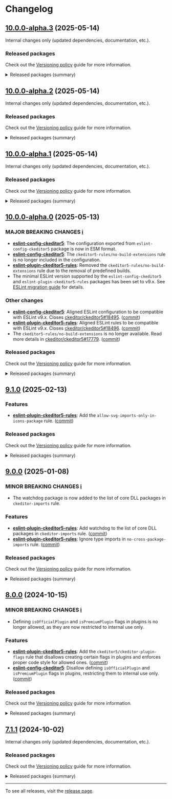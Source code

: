 Changelog
=========

## [10.0.0-alpha.3](https://github.com/ckeditor/ckeditor5-linters-config/compare/v10.0.0-alpha.2...v10.0.0-alpha.3) (2025-05-14)

Internal changes only (updated dependencies, documentation, etc.).

### Released packages

Check out the [Versioning policy](https://ckeditor.com/docs/ckeditor5/latest/framework/guides/support/versioning-policy.html) guide for more information.

<details>
<summary>Released packages (summary)</summary>

Other releases:

* [eslint-config-ckeditor5](https://www.npmjs.com/package/eslint-config-ckeditor5/v/10.0.0-alpha.3): v10.0.0-alpha.2 => v10.0.0-alpha.3
* [eslint-plugin-ckeditor5-rules](https://www.npmjs.com/package/eslint-plugin-ckeditor5-rules/v/10.0.0-alpha.3): v10.0.0-alpha.2 => v10.0.0-alpha.3
* [stylelint-config-ckeditor5](https://www.npmjs.com/package/stylelint-config-ckeditor5/v/10.0.0-alpha.3): v10.0.0-alpha.2 => v10.0.0-alpha.3
* [stylelint-plugin-ckeditor5-rules](https://www.npmjs.com/package/stylelint-plugin-ckeditor5-rules/v/10.0.0-alpha.3): v10.0.0-alpha.2 => v10.0.0-alpha.3
</details>


## [10.0.0-alpha.2](https://github.com/ckeditor/ckeditor5-linters-config/compare/v10.0.0-alpha.1...v10.0.0-alpha.2) (2025-05-14)

Internal changes only (updated dependencies, documentation, etc.).

### Released packages

Check out the [Versioning policy](https://ckeditor.com/docs/ckeditor5/latest/framework/guides/support/versioning-policy.html) guide for more information.

<details>
<summary>Released packages (summary)</summary>

Other releases:

* [eslint-config-ckeditor5](https://www.npmjs.com/package/eslint-config-ckeditor5/v/10.0.0-alpha.2): v10.0.0-alpha.1 => v10.0.0-alpha.2
* [eslint-plugin-ckeditor5-rules](https://www.npmjs.com/package/eslint-plugin-ckeditor5-rules/v/10.0.0-alpha.2): v10.0.0-alpha.1 => v10.0.0-alpha.2
* [stylelint-config-ckeditor5](https://www.npmjs.com/package/stylelint-config-ckeditor5/v/10.0.0-alpha.2): v10.0.0-alpha.1 => v10.0.0-alpha.2
* [stylelint-plugin-ckeditor5-rules](https://www.npmjs.com/package/stylelint-plugin-ckeditor5-rules/v/10.0.0-alpha.2): v10.0.0-alpha.1 => v10.0.0-alpha.2
</details>


## [10.0.0-alpha.1](https://github.com/ckeditor/ckeditor5-linters-config/compare/v10.0.0-alpha.0...v10.0.0-alpha.1) (2025-05-14)

Internal changes only (updated dependencies, documentation, etc.).

### Released packages

Check out the [Versioning policy](https://ckeditor.com/docs/ckeditor5/latest/framework/guides/support/versioning-policy.html) guide for more information.

<details>
<summary>Released packages (summary)</summary>

Other releases:

* [eslint-config-ckeditor5](https://www.npmjs.com/package/eslint-config-ckeditor5/v/10.0.0-alpha.1): v10.0.0-alpha.0 => v10.0.0-alpha.1
* [eslint-plugin-ckeditor5-rules](https://www.npmjs.com/package/eslint-plugin-ckeditor5-rules/v/10.0.0-alpha.1): v10.0.0-alpha.0 => v10.0.0-alpha.1
* [stylelint-config-ckeditor5](https://www.npmjs.com/package/stylelint-config-ckeditor5/v/10.0.0-alpha.1): v10.0.0-alpha.0 => v10.0.0-alpha.1
* [stylelint-plugin-ckeditor5-rules](https://www.npmjs.com/package/stylelint-plugin-ckeditor5-rules/v/10.0.0-alpha.1): v10.0.0-alpha.0 => v10.0.0-alpha.1
</details>


## [10.0.0-alpha.0](https://github.com/ckeditor/ckeditor5-linters-config/compare/v9.1.0...v10.0.0-alpha.0) (2025-05-13)

### MAJOR BREAKING CHANGES [ℹ️](https://ckeditor.com/docs/ckeditor5/latest/framework/guides/support/versioning-policy.html#major-and-minor-breaking-changes)

* **[eslint-config-ckeditor5](https://www.npmjs.com/package/eslint-config-ckeditor5)**: The configuration exported from `eslint-config-ckeditor5` package is now in ESM format.
* **[eslint-config-ckeditor5](https://www.npmjs.com/package/eslint-config-ckeditor5)**: The `ckeditor5-rules/no-build-extensions` rule is no longer included in the configuration.
* **[eslint-plugin-ckeditor5-rules](https://www.npmjs.com/package/eslint-plugin-ckeditor5-rules)**: Removed the `ckeditor5-rules/no-build-extensions` rule due to the removal of predefined builds.
* The minimal ESLint version supported by the `eslint-config-ckeditor5` and `eslint-plugin-ckeditor5-rules` packages has been set to v9.x. See [ESLint migration guide](https://eslint.org/docs/latest/use/migrate-to-9.0.0) for details.

### Other changes

* **[eslint-config-ckeditor5](https://www.npmjs.com/package/eslint-config-ckeditor5)**: Aligned ESLint configuration to be compatible with ESLint v9.x. Closes [ckeditor/ckeditor5#18495](https://github.com/ckeditor/ckeditor5/issues/18495). ([commit](https://github.com/ckeditor/ckeditor5-linters-config/commit/fb6e6f13b626a098bba4e65a8cde3ed26f4daf6b))
* **[eslint-plugin-ckeditor5-rules](https://www.npmjs.com/package/eslint-plugin-ckeditor5-rules)**: Aligned ESLint rules to be compatible with ESLint v9.x. Closes [ckeditor/ckeditor5#18496](https://github.com/ckeditor/ckeditor5/issues/18496). ([commit](https://github.com/ckeditor/ckeditor5-linters-config/commit/fb6e6f13b626a098bba4e65a8cde3ed26f4daf6b))
* The `ckeditor5-rules/no-build-extensions` is no longer available. Read more details in [ckeditor/ckeditor5#17779](https://github.com/ckeditor/ckeditor5/issues/17779). ([commit](https://github.com/ckeditor/ckeditor5-linters-config/commit/08c01f65535abf818d29df7d07de2dbcd0079f96))

### Released packages

Check out the [Versioning policy](https://ckeditor.com/docs/ckeditor5/latest/framework/guides/support/versioning-policy.html) guide for more information.

<details>
<summary>Released packages (summary)</summary>

Major releases (contain major breaking changes):

* [eslint-config-ckeditor5](https://www.npmjs.com/package/eslint-config-ckeditor5/v/10.0.0-alpha.0): v9.1.0 => v10.0.0-alpha.0
* [eslint-plugin-ckeditor5-rules](https://www.npmjs.com/package/eslint-plugin-ckeditor5-rules/v/10.0.0-alpha.0): v9.1.0 => v10.0.0-alpha.0

Other releases:

* [stylelint-config-ckeditor5](https://www.npmjs.com/package/stylelint-config-ckeditor5/v/10.0.0-alpha.0): v9.1.0 => v10.0.0-alpha.0
* [stylelint-plugin-ckeditor5-rules](https://www.npmjs.com/package/stylelint-plugin-ckeditor5-rules/v/10.0.0-alpha.0): v9.1.0 => v10.0.0-alpha.0
</details>


## [9.1.0](https://github.com/ckeditor/ckeditor5-linters-config/compare/v9.0.0...v9.1.0) (2025-02-13)

### Features

* **[eslint-plugin-ckeditor5-rules](https://www.npmjs.com/package/eslint-plugin-ckeditor5-rules)**: Add the `allow-svg-imports-only-in-icons-package` rule. ([commit](https://github.com/ckeditor/ckeditor5-linters-config/commit/fd10b81cf877684b65cfaf0ad77e7fdfd2b4dd2f))

### Released packages

Check out the [Versioning policy](https://ckeditor.com/docs/ckeditor5/latest/framework/guides/support/versioning-policy.html) guide for more information.

<details>
<summary>Released packages (summary)</summary>

Releases containing new features:

* [eslint-plugin-ckeditor5-rules](https://www.npmjs.com/package/eslint-plugin-ckeditor5-rules/v/9.1.0): v9.0.0 => v9.1.0

Other releases:

* [eslint-config-ckeditor5](https://www.npmjs.com/package/eslint-config-ckeditor5/v/9.1.0): v9.0.0 => v9.1.0
* [stylelint-config-ckeditor5](https://www.npmjs.com/package/stylelint-config-ckeditor5/v/9.1.0): v9.0.0 => v9.1.0
* [stylelint-plugin-ckeditor5-rules](https://www.npmjs.com/package/stylelint-plugin-ckeditor5-rules/v/9.1.0): v9.0.0 => v9.1.0
</details>


## [9.0.0](https://github.com/ckeditor/ckeditor5-linters-config/compare/v8.0.0...v9.0.0) (2025-01-08)

### MINOR BREAKING CHANGES [ℹ️](https://ckeditor.com/docs/ckeditor5/latest/framework/guides/support/versioning-policy.html#major-and-minor-breaking-changes)

* The watchdog package is now added to the list of core DLL packages in `ckeditor-imports` rule.

### Features

* **[eslint-plugin-ckeditor5-rules](https://www.npmjs.com/package/eslint-plugin-ckeditor5-rules)**: Add watchdog to the list of core DLL packages in `ckeditor-imports` rule. ([commit](https://github.com/ckeditor/ckeditor5-linters-config/commit/f97b54a91cb8ffd1513983a6874825979e2b1338))
* **[eslint-plugin-ckeditor5-rules](https://www.npmjs.com/package/eslint-plugin-ckeditor5-rules)**: Ignore type imports in `no-cross-package-imports` rule. ([commit](https://github.com/ckeditor/ckeditor5-linters-config/commit/f97b54a91cb8ffd1513983a6874825979e2b1338))

### Released packages

Check out the [Versioning policy](https://ckeditor.com/docs/ckeditor5/latest/framework/guides/support/versioning-policy.html) guide for more information.

<details>
<summary>Released packages (summary)</summary>

Other releases:

* [eslint-config-ckeditor5](https://www.npmjs.com/package/eslint-config-ckeditor5/v/9.0.0): v8.0.0 => v9.0.0
* [eslint-plugin-ckeditor5-rules](https://www.npmjs.com/package/eslint-plugin-ckeditor5-rules/v/9.0.0): v8.0.0 => v9.0.0
* [stylelint-config-ckeditor5](https://www.npmjs.com/package/stylelint-config-ckeditor5/v/9.0.0): v8.0.0 => v9.0.0
* [stylelint-plugin-ckeditor5-rules](https://www.npmjs.com/package/stylelint-plugin-ckeditor5-rules/v/9.0.0): v8.0.0 => v9.0.0
</details>


## [8.0.0](https://github.com/ckeditor/ckeditor5-linters-config/compare/v7.1.1...v8.0.0) (2024-10-15)

### MINOR BREAKING CHANGES [ℹ️](https://ckeditor.com/docs/ckeditor5/latest/framework/guides/support/versioning-policy.html#major-and-minor-breaking-changes)

* Defining `isOfficialPlugin` and `isPremiumPlugin` flags in plugins is no longer allowed, as they are now restricted to internal use only.

### Features

* **[eslint-plugin-ckeditor5-rules](https://www.npmjs.com/package/eslint-plugin-ckeditor5-rules)**: Add the `ckeditor5/ckeditor-plugin-flags` rule that disallows creating certain flags in plugins and enforces proper code style for allowed ones. ([commit](https://github.com/ckeditor/ckeditor5-linters-config/commit/bdc3234706a406af5e813169f2aa56b67b4e9e3b))
* **[eslint-config-ckeditor5](https://www.npmjs.com/package/eslint-config-ckeditor5)**: Disallow defining `isOfficialPlugin` and `isPremiumPlugin` flags in plugins, restricting them to internal use only. ([commit](https://github.com/ckeditor/ckeditor5-linters-config/commit/bdc3234706a406af5e813169f2aa56b67b4e9e3b))

### Released packages

Check out the [Versioning policy](https://ckeditor.com/docs/ckeditor5/latest/framework/guides/support/versioning-policy.html) guide for more information.

<details>
<summary>Released packages (summary)</summary>

Releases containing new features:

* [eslint-config-ckeditor5](https://www.npmjs.com/package/eslint-config-ckeditor5/v/8.0.0): v7.1.1 => v8.0.0
* [eslint-plugin-ckeditor5-rules](https://www.npmjs.com/package/eslint-plugin-ckeditor5-rules/v/8.0.0): v7.1.1 => v8.0.0

Other releases:

* [stylelint-config-ckeditor5](https://www.npmjs.com/package/stylelint-config-ckeditor5/v/8.0.0): v7.1.1 => v8.0.0
* [stylelint-plugin-ckeditor5-rules](https://www.npmjs.com/package/stylelint-plugin-ckeditor5-rules/v/8.0.0): v7.1.1 => v8.0.0
</details>


## [7.1.1](https://github.com/ckeditor/ckeditor5-linters-config/compare/v7.1.0...v7.1.1) (2024-10-02)

Internal changes only (updated dependencies, documentation, etc.).

### Released packages

Check out the [Versioning policy](https://ckeditor.com/docs/ckeditor5/latest/framework/guides/support/versioning-policy.html) guide for more information.

<details>
<summary>Released packages (summary)</summary>

Other releases:

* [eslint-config-ckeditor5](https://www.npmjs.com/package/eslint-config-ckeditor5/v/7.1.1): v7.1.0 => v7.1.1
* [eslint-plugin-ckeditor5-rules](https://www.npmjs.com/package/eslint-plugin-ckeditor5-rules/v/7.1.1): v7.1.0 => v7.1.1
* [stylelint-config-ckeditor5](https://www.npmjs.com/package/stylelint-config-ckeditor5/v/7.1.1): v7.1.0 => v7.1.1
* [stylelint-plugin-ckeditor5-rules](https://www.npmjs.com/package/stylelint-plugin-ckeditor5-rules/v/7.1.1): v7.1.0 => v7.1.1
</details>

---

To see all releases, visit the [release page](https://github.com/ckeditor/ckeditor5-linters-config/releases).
